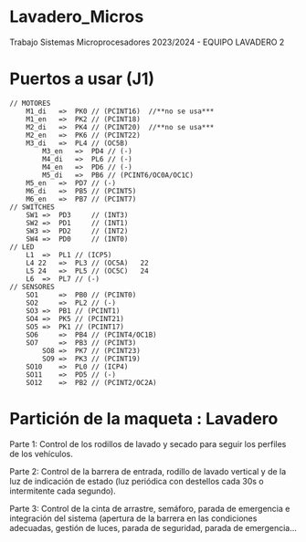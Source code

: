 # Lavadero_Micros
Trabajo Sistemas Microprocesadores 2023/2024 - EQUIPO LAVADERO 2
# Puertos a usar (J1)
	// MOTORES
		M1_di	=>	PK0 // (PCINT16)  //**no se usa***
		M1_en	=>	PK2 // (PCINT18)
		M2_di	=>	PK4 // (PCINT20)  //**no se usa***
		M2_en	=>	PK6 // (PCINT22)
  		M3_di	=>	PL4 // (OC5B)
    		M3_en	=>	PD4 // (-)
    		M4_di	=>	PL6 // (-)
      		M4_en	=>	PD6 // (-)
      		M5_di	=>	PB6 // (PCINT6/OC0A/OC1C)
		M5_en	=>	PD7 // (-)  
		M6_di	=>	PB5 // (PCINT5)
		M6_en	=>	PB7 // (PCINT7)
	// SWITCHES
		SW1	=>	PD3 	// (INT3)
		SW2	=>	PD1 	// (INT1)
		SW3	=>	PD2 	// (INT2)
		SW4	=>	PD0 	// (INT0)
	// LED
		L1 	=>	PL1 // (ICP5)
		L4 22 	=>	PL3 // (OC5A)	22
		L5 24	=>	PL5 // (OC5C)	24
		L6 	=>	PL7 // (-)
	// SENSORES	
		SO1 	=>	PB0 // (PCINT0)
		SO2 	=>	PL2 // (-)
 		SO3	=>	PB1 // (PCINT1)
		SO4	=>	PK5 // (PCINT21)
  		SO5	=>	PK1 // (PCINT17)
		SO6 	=>	PB4 // (PCINT4/OC1B)
  		SO7 	=>	PB3 // (PCINT3)
    		SO8	=>	PK7 // (PCINT23)
      		SO9	=>	PK3 // (PCINT19)
		SO10 	=>	PL0 // (ICP4)
		SO11 	=>	PD5 // (-)
		SO12 	=>	PB2 // (PCINT2/OC2A)
  
# Partición de la maqueta : Lavadero
Parte 1: Control de los rodillos de lavado y secado para seguir los perfiles de los vehículos.

Parte 2: Control de la barrera de entrada, rodillo de lavado vertical y de la luz de indicación de estado (luz periódica con destellos cada 30s o intermitente cada segundo).

Parte 3: Control de la cinta de arrastre, semáforo, parada de emergencia e integración del sistema (apertura de la barrera en las condiciones adecuadas, gestión de luces, parada de seguridad, parada de emergencia…
